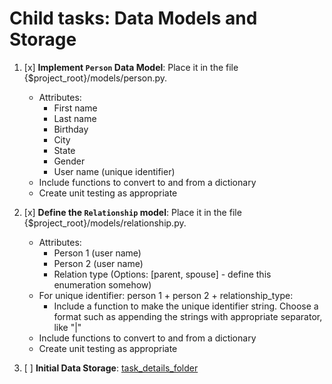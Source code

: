 # Child tasks: Data Models and Storage

1. [x] **Implement `Person` Data Model**: Place it in the file {$project_root}/models/person.py.
    - Attributes:
        - First name
        - Last name
        - Birthday
        - City
        - State
        - Gender
        - User name (unique identifier)
    - Include functions to convert to and from a dictionary
    - Create unit testing as appropriate

2. [x] **Define the `Relationship` model**: Place it in the file {$project_root}/models/relationship.py.
    - Attributes:
        - Person 1 (user name)
        - Person 2 (user name)
        - Relation type (Options: [parent, spouse] - define this enumeration somehow)
    - For unique identifier: person 1 + person 2 + relationship_type:
        - Include a function to make the unique identifier string. Choose a format such as appending the strings with appropriate separator, like "|"
    - Include functions to convert to and from a dictionary 
    - Create unit testing as appropriate

3. [ ] **Initial Data Storage**: [task_details_folder](initial_data_storage)


